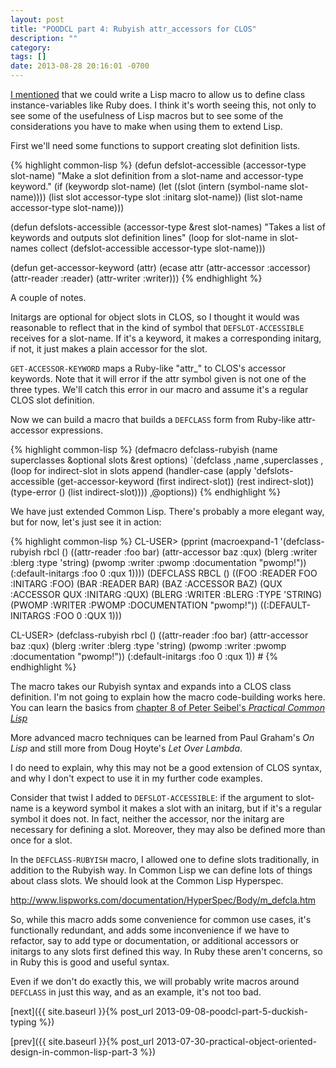 ```yaml
---
layout: post
title: "POODCL part 4: Rubyish attr_accessors for CLOS"
description: ""
category: 
tags: []
date: 2013-08-28 20:16:01 -0700
---
```

<!-- {% include JB/setup %} -->

<a
href="{{ site.baseurl }}2013/07/27/practical-object-oriented-design-in-common-lisp-01.html">I
mentioned</a> that we could write a Lisp macro to allow us to define
class instance-variables like Ruby does. I think it's worth seeing
this, not only to see some of the usefulness of Lisp macros but to see
some of the considerations you have to make when using them to extend
Lisp.

<!-- more -->

First we'll need some functions to support creating slot definition lists.

{% highlight common-lisp %}
(defun defslot-accessible (accessor-type slot-name)
  "Make a slot definition from a slot-name and accessor-type keyword."
  (if (keywordp slot-name)
      (let ((slot (intern (symbol-name slot-name))))
        (list slot accessor-type slot :initarg slot-name))
      (list slot-name accessor-type slot-name)))

(defun defslots-accessible (accessor-type &rest slot-names)
  "Takes a list of keywords and outputs slot definition lines"
  (loop
     for slot-name in slot-names
     collect (defslot-accessible accessor-type slot-name)))

(defun get-accessor-keyword (attr)
  (ecase attr
    (attr-accessor :accessor)
    (attr-reader   :reader)
    (attr-writer   :writer)))
{% endhighlight %}

A couple of notes. 

Initargs are optional for object slots in CLOS, so I thought it would
was reasonable to reflect that in the kind of symbol that
`DEFSLOT-ACCESSIBLE` receives for a slot-name. If it's a keyword, it
makes a corresponding initarg, if not, it just makes a plain accessor
for the slot.

`GET-ACCESSOR-KEYWORD` maps a Ruby-like "attr\_" to CLOS's accessor
keywords. Note that it will error if the attr symbol given is not one
of the three types. We'll catch this error in our macro and assume
it's a regular CLOS slot definition.

Now we can build a macro that builds a `DEFCLASS` form from
Ruby-like attr-accessor expressions.

{% highlight common-lisp %}
(defmacro defclass-rubyish (name superclasses
                            &optional slots &rest options)
  `(defclass ,name ,superclasses
     ,(loop
         for indirect-slot in slots
         append (handler-case 
                    (apply 'defslots-accessible
                           (get-accessor-keyword (first indirect-slot))
                           (rest indirect-slot))
                  (type-error () (list indirect-slot))))
     ,@options))
{% endhighlight %}

We have just extended Common Lisp. There's probably a more elegant
way, but for now, let's just see it in action:

{% highlight common-lisp %}
CL-USER> (pprint
          (macroexpand-1
           '(defclass-rubyish rbcl ()
             ((attr-reader :foo bar)
              (attr-accessor baz :qux)
              (blerg :writer :blerg :type 'string)
              (pwomp :writer :pwomp :documentation "pwomp!"))
             (:default-initargs
              :foo 0
              :qux 1))))
(DEFCLASS RBCL ()
  ((FOO :READER FOO :INITARG :FOO) 
   (BAR :READER BAR) 
   (BAZ :ACCESSOR BAZ)
   (QUX :ACCESSOR QUX :INITARG :QUX) 
   (BLERG :WRITER :BLERG :TYPE 'STRING)
   (PWOMP :WRITER :PWOMP :DOCUMENTATION "pwomp!"))
  ((:DEFAULT-INITARGS :FOO 0 :QUX 1)))

CL-USER> (defclass-rubyish rbcl ()
           ((attr-reader :foo bar)
            (attr-accessor baz :qux)
            (blerg :writer :blerg :type 'string)
            (pwomp :writer :pwomp :documentation "pwomp!"))
           (:default-initargs
            :foo 0
            :qux 1))
#<STANDARD-CLASS RBCL>
{% endhighlight %}

The macro takes our Rubyish syntax and expands into a CLOS class
definition. I'm not going to explain how the macro code-building works
here. You can learn the basics from
[chapter 8 of Peter Seibel's *Practical Common Lisp*](http://www.gigamonkeys.com/book/macros-defining-your-own.html)

More advanced macro techniques can be learned from Paul Graham's *On
Lisp* and still more from Doug Hoyte's *Let Over Lambda*.

I do need to explain, why this may not be a good extension of CLOS
syntax, and why I don't expect to use it in my further code examples.

Consider that twist I added to `DEFSLOT-ACCESSIBLE`: if the argument to
slot-name is a keyword symbol it makes a slot with an initarg, but if
it's a regular symbol it does not. In fact, neither the accessor, nor
the initarg are necessary for defining a slot. Moreover, they may also
be defined more than once for a slot.

In the `DEFCLASS-RUBYISH` macro, I allowed one to define slots
traditionally, in addition to the Rubyish way. In Common Lisp we can
define lots of things about class slots. We should look at the Common
Lisp Hyperspec.

<http://www.lispworks.com/documentation/HyperSpec/Body/m_defcla.htm>

So, while this macro adds some convenience for common use cases, it's
functionally redundant, and adds some inconvenience if we have to
refactor, say to add type or documentation, or additional accessors or
initargs to any slots first defined this way. In Ruby these aren't
concerns, so in Ruby this is good and useful syntax.

Even if we don't do exactly this, we will probably write macros around
`DEFCLASS` in just this way, and as an example, it's not too bad.


[next]({{ site.baseurl }}{% post_url 2013-09-08-poodcl-part-5-duckish-typing %})

[prev]({{ site.baseurl }}{% post_url 2013-07-30-practical-object-oriented-design-in-common-lisp-part-3 %})
